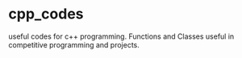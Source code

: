 # cpp_codes
useful codes for c++ programming. Functions and Classes useful in competitive programming and projects.
